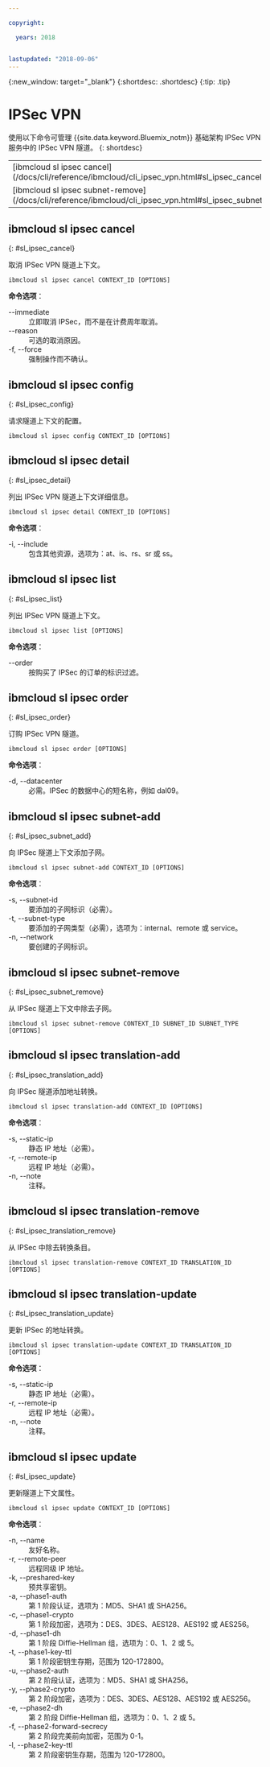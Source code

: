 ```yaml
---

copyright:

  years: 2018


lastupdated: "2018-09-06"
---
```


{:new_window: target="_blank"}
{:shortdesc: .shortdesc}
{:tip: .tip}

# IPSec VPN

使用以下命令可管理 {{site.data.keyword.Bluemix_notm}} 基础架构 IPSec VPN 服务中的 IPSec VPN 隧道。
{: shortdesc}

<table summary="按字母顺序排序的 {{site.data.keyword.Bluemix_notm}} IPSec VPN 命令（命令带有可获取命令更多信息的链接）">
 <thead>
 </thead>
 <tbody>
 <tr>
 <td>[ibmcloud sl ipsec cancel](/docs/cli/reference/ibmcloud/cli_ipsec_vpn.html#sl_ipsec_cancel)</td>
 <td>[ibmcloud sl ipsec config](/docs/cli/reference/ibmcloud/cli_ipsec_vpn.html#sl_ipsec_config)</td>
 <td>[ibmcloud sl ipsec detail](/docs/cli/reference/ibmcloud/cli_ipsec_vpn.html#sl_ipsec_detail)</td>
 <td>[ibmcloud sl ipsec list](/docs/cli/reference/ibmcloud/cli_ipsec_vpn.html#sl_ipsec_list)</td>
 <td>[ibmcloud sl ipsec order](/docs/cli/reference/ibmcloud/cli_ipsec_vpn.html#sl_ipsec_order)</td>
 <td>[ibmcloud sl ipsec subnet-add](/docs/cli/reference/ibmcloud/cli_ipsec_vpn.html#sl_ipsec_subnet_add)</td>
 </tr>
 <tr>
 <td>[ibmcloud sl ipsec subnet-remove](/docs/cli/reference/ibmcloud/cli_ipsec_vpn.html#sl_ipsec_subnet_remove)</td>
 <td>[ibmcloud sl ipsec translation-add](/docs/cli/reference/ibmcloud/cli_ipsec_vpn.html#sl_ipsec_translation_add)</td>
 <td>[ibmcloud sl ipsec translation-remove](/docs/cli/reference/ibmcloud/cli_ipsec_vpn.html#sl_ipsec_translation_remove)</td>
 <td>[ibmcloud sl ipsec translation-update](/docs/cli/reference/ibmcloud/cli_ipsec_vpn.html#sl_ipsec_translation_update)</td>
 <td>[ibmcloud sl ipsec update](/docs/cli/reference/ibmcloud/cli_ipsec_vpn.html#sl_ipsec_update)</td>
 </tr>
   </tbody>
 </table>

 ## ibmcloud sl ipsec cancel
{: #sl_ipsec_cancel}

取消 IPSec VPN 隧道上下文。
```
ibmcloud sl ipsec cancel CONTEXT_ID [OPTIONS]
```

<strong>命令选项</strong>：
<dl>
<dt>--immediate</dt>
<dd>立即取消 IPSec，而不是在计费周年取消。</dd>
<dt>--reason</dt>
<dd>可选的取消原因。</dd>
<dt>-f, --force</dt>
<dd>强制操作而不确认。</dd>
</dl>

## ibmcloud sl ipsec config
{: #sl_ipsec_config}

请求隧道上下文的配置。
```
ibmcloud sl ipsec config CONTEXT_ID [OPTIONS]
```

## ibmcloud sl ipsec detail
{: #sl_ipsec_detail}

列出 IPSec VPN 隧道上下文详细信息。
```
ibmcloud sl ipsec detail CONTEXT_ID [OPTIONS]
```

<strong>命令选项</strong>：
<dl>
<dt>-i, --include</dt>
<dd>包含其他资源，选项为：at、is、rs、sr 或 ss。</dd>
</dl>

## ibmcloud sl ipsec list
{: #sl_ipsec_list}

列出 IPSec VPN 隧道上下文。
```
ibmcloud sl ipsec list [OPTIONS]
```

<strong>命令选项</strong>：
<dl>
<dt>--order</dt>
<dd>按购买了 IPSec 的订单的标识过滤。</dd>
</dl>

## ibmcloud sl ipsec order
{: #sl_ipsec_order}

订购 IPSec VPN 隧道。
```
ibmcloud sl ipsec order [OPTIONS]
```

<strong>命令选项</strong>：
<dl>
<dt>-d, --datacenter</dt>
<dd>必需。IPSec 的数据中心的短名称，例如 dal09。</dd>
</dl>

## ibmcloud sl ipsec subnet-add
{: #sl_ipsec_subnet_add}

向 IPSec 隧道上下文添加子网。
```
ibmcloud sl ipsec subnet-add CONTEXT_ID [OPTIONS]
```

<strong>命令选项</strong>：
<dl>
<dt>-s, --subnet-id</dt>
<dd>要添加的子网标识（必需）。</dd>
<dt>-t, --subnet-type</dt>
<dd>要添加的子网类型（必需），选项为：internal、remote 或 service。</dd>
<dt>-n, --network</dt>
<dd>要创建的子网标识。</dd>
</dl>

## ibmcloud sl ipsec subnet-remove
{: #sl_ipsec_subnet_remove}

从 IPSec 隧道上下文中除去子网。
```
ibmcloud sl ipsec subnet-remove CONTEXT_ID SUBNET_ID SUBNET_TYPE [OPTIONS]
```

## ibmcloud sl ipsec translation-add
{: #sl_ipsec_translation_add}

向 IPSec 隧道添加地址转换。
```
ibmcloud sl ipsec translation-add CONTEXT_ID [OPTIONS]
```

<strong>命令选项</strong>：
<dl>
<dt>-s, --static-ip</dt>
<dd>静态 IP 地址（必需）。</dd>
<dt>-r, --remote-ip</dt>
<dd>远程 IP 地址（必需）。</dd>
<dt>-n, --note</dt>
<dd>注释。</dd>
</dl>

## ibmcloud sl ipsec translation-remove
{: #sl_ipsec_translation_remove}

从 IPSec 中除去转换条目。
```
ibmcloud sl ipsec translation-remove CONTEXT_ID TRANSLATION_ID [OPTIONS]
```

## ibmcloud sl ipsec translation-update
{: #sl_ipsec_translation_update}

更新 IPSec 的地址转换。
```
ibmcloud sl ipsec translation-update CONTEXT_ID TRANSLATION_ID [OPTIONS]
```

<strong>命令选项</strong>：
<dl>
<dt>-s, --static-ip</dt>
<dd>静态 IP 地址（必需）。</dd>
<dt>-r, --remote-ip</dt>
<dd>远程 IP 地址（必需）。</dd>
<dt>-n, --note</dt>
<dd>注释。</dd>
</dl>

## ibmcloud sl ipsec update
{: #sl_ipsec_update}

更新隧道上下文属性。
```
ibmcloud sl ipsec update CONTEXT_ID [OPTIONS]
```

<strong>命令选项</strong>：
<dl>
<dt>-n, --name</dt>
<dd>友好名称。</dd>
<dt>-r, --remote-peer</dt>
<dd>远程同级 IP 地址。</dd>
<dt>-k, --preshared-key</dt>
<dd>预共享密钥。</dd>
<dt>-a, --phase1-auth</dt>
<dd>第 1 阶段认证，选项为：MD5、SHA1 或 SHA256。</dd>
<dt>-c, --phase1-crypto</dt>
<dd>第 1 阶段加密，选项为：DES、3DES、AES128、AES192 或 AES256。</dd>
<dt>-d, --phase1-dh</dt>
<dd>第 1 阶段 Diffie-Hellman 组，选项为：0、1、2 或 5。</dd>
<dt>-t, --phase1-key-ttl</dt>
<dd>第 1 阶段密钥生存期，范围为 120-172800。</dd>
<dt>-u, --phase2-auth</dt>
<dd>第 2 阶段认证，选项为：MD5、SHA1 或 SHA256。</dd>
<dt>-y, --phase2-crypto</dt>
<dd>第 2 阶段加密，选项为：DES、3DES、AES128、AES192 或 AES256。</dd>
<dt>-e, --phase2-dh</dt>
<dd>第 2 阶段 Diffie-Hellman 组，选项为：0、1、2 或 5。</dd>
<dt>-f, --phase2-forward-secrecy</dt>
<dd>第 2 阶段完美前向加密，范围为 0-1。</dd>
<dt>-l, --phase2-key-ttl</dt>
<dd>第 2 阶段密钥生存期，范围为 120-172800。</dd>
</dl>
